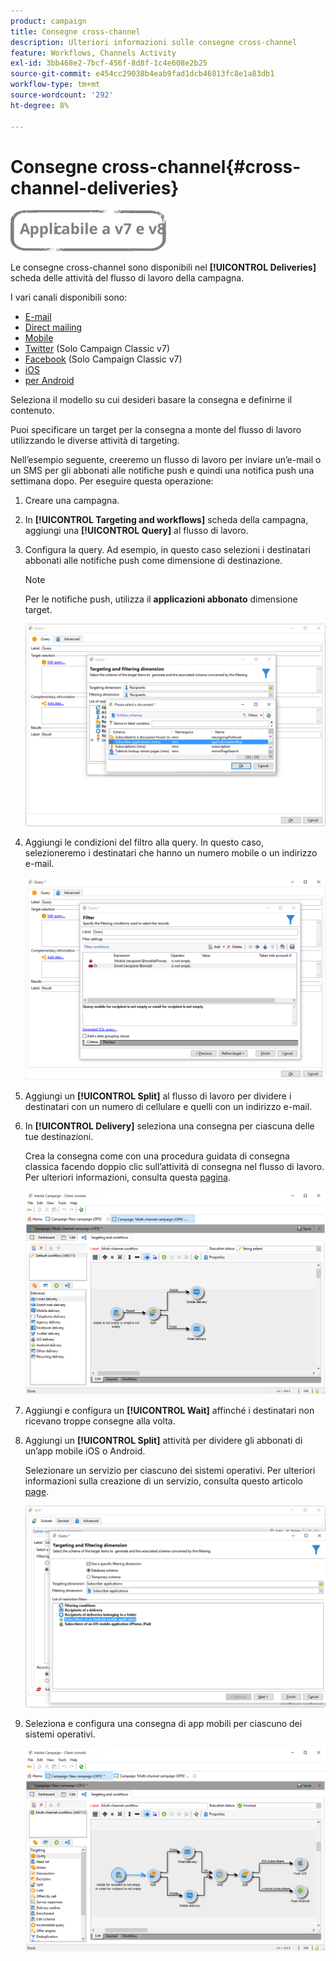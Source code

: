 ```yaml
---
product: campaign
title: Consegne cross-channel
description: Ulteriori informazioni sulle consegne cross-channel
feature: Workflows, Channels Activity
exl-id: 3bb468e2-7bcf-456f-8d8f-1c4e608e2b25
source-git-commit: e454cc29038b4eab9fad1dcb46813fc8e1a83db1
workflow-type: tm+mt
source-wordcount: '292'
ht-degree: 8%

---
```


# Consegne cross-channel{#cross-channel-deliveries}

![](../../assets/common.svg)

Le consegne cross-channel sono disponibili nel **[!UICONTROL Deliveries]** scheda delle attività del flusso di lavoro della campagna.

I vari canali disponibili sono:

* [E-mail](../../delivery/using/about-email-channel.md)
* [Direct mailing](../../delivery/using/about-direct-mail-channel.md)
* [Mobile](../../delivery/using/sms-channel.md)
* [Twitter](../../social/using/publishing-on-twitter.md) (Solo Campaign Classic v7)
* [Facebook](../../social/using/publishing-on-facebook.md) (Solo Campaign Classic v7)
* [iOS](../../delivery/using/create-notifications-ios.md)
* [per Android](../../delivery/using/create-notifications-android.md)

Seleziona il modello su cui desideri basare la consegna e definirne il contenuto.

Puoi specificare un target per la consegna a monte del flusso di lavoro utilizzando le diverse attività di targeting.

Nell’esempio seguente, creeremo un flusso di lavoro per inviare un’e-mail o un SMS per gli abbonati alle notifiche push e quindi una notifica push una settimana dopo. Per eseguire questa operazione:

1. Creare una campagna.
1. In **[!UICONTROL Targeting and workflows]** scheda della campagna, aggiungi una **[!UICONTROL Query]** al flusso di lavoro.
1. Configura la query. Ad esempio, in questo caso selezioni i destinatari abbonati alle notifiche push come dimensione di destinazione.

   >[!NOTE]
   >
   >Per le notifiche push, utilizza il **applicazioni abbonato** dimensione target.

   ![](assets/cross_channel_delivery_1.png)

1. Aggiungi le condizioni del filtro alla query. In questo caso, selezioneremo i destinatari che hanno un numero mobile o un indirizzo e-mail.

   ![](assets/cross_channel_delivery_2.png)

1. Aggiungi un **[!UICONTROL Split]** al flusso di lavoro per dividere i destinatari con un numero di cellulare e quelli con un indirizzo e-mail.
1. In **[!UICONTROL Delivery]** seleziona una consegna per ciascuna delle tue destinazioni.

   Crea la consegna come con una procedura guidata di consegna classica facendo doppio clic sull’attività di consegna nel flusso di lavoro. Per ulteriori informazioni, consulta questa [pagina](../../delivery/using/about-email-channel.md).

   ![](assets/cross_channel_delivery_3.png)

1. Aggiungi e configura un **[!UICONTROL Wait]** affinché i destinatari non ricevano troppe consegne alla volta.
1. Aggiungi un **[!UICONTROL Split]** attività per dividere gli abbonati di un’app mobile iOS o Android.

   Selezionare un servizio per ciascuno dei sistemi operativi. Per ulteriori informazioni sulla creazione di un servizio, consulta questo articolo [page](../../delivery/using/configuring-the-mobile-application.md).

   ![](assets/cross_channel_delivery_4.png)

1. Seleziona e configura una consegna di app mobili per ciascuno dei sistemi operativi.

   ![](assets/cross_channel_delivery_5.png)
